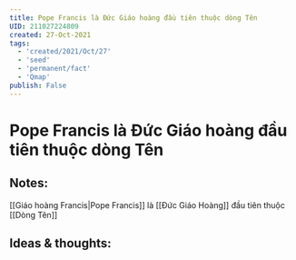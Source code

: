 ```yaml
---
title: Pope Francis là Đức Giáo hoàng đầu tiên thuộc dòng Tên
UID: 211027224809
created: 27-Oct-2021
tags:
  - 'created/2021/Oct/27'
  - 'seed'
  - 'permanent/fact'
  - 'Qmap'
publish: False
---
```

# Pope Francis là Đức Giáo hoàng đầu tiên thuộc dòng Tên

## Notes:
[[Giáo hoàng Francis|Pope Francis]] là [[Đức Giáo Hoàng]] đầu tiên thuộc [[Dòng Tên]]

## Ideas & thoughts:


